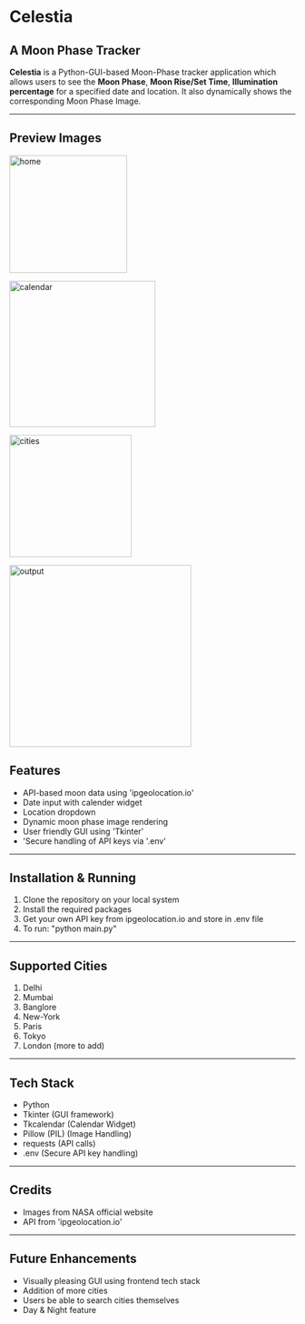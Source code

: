 # Celestia
A Moon Phase Tracker
---------------
**Celestia** is a Python-GUI-based Moon-Phase tracker application which allows users to see the **Moon Phase**, **Moon Rise/Set Time**, **Illumination percentage** for a specified date and location. It also dynamically shows the corresponding Moon Phase Image. 

----------------
## Preview Images 
<img width="207" alt="home" src="https://github.com/user-attachments/assets/77e8dc4f-6451-441b-9521-f40ad5d79df3" /> </br>

<img width="257" alt="calendar" src="https://github.com/user-attachments/assets/f03782fb-7855-45a2-ba52-0dbd32cba4e1" /></br>

<img width= "215" alt="cities" src="https://github.com/user-attachments/assets/301c2ea3-a362-4881-9f8c-3c7ec77b1c04" /></br>

<img width="320" alt="output" src="https://github.com/user-attachments/assets/76f1c752-4bec-468d-b31c-413fd6285431" /></br>



## Features
- API-based moon data using 'ipgeolocation.io'
- Date input with calender widget
- Location dropdown
- Dynamic moon phase image rendering
- User friendly GUI using 'Tkinter'
- 'Secure handling of API keys via '.env'

--------------------

## Installation & Running
1. Clone the repository on your local system
2. Install the required packages
3. Get your own API key from ipgeolocation.io and store in .env file 
4. To run: "python main.py"

------------------

## Supported Cities
1. Delhi
2. Mumbai
3. Banglore
4. New-York
5. Paris
6. Tokyo
7. London
(more to add)
-----------------------

## Tech Stack 
- Python
- Tkinter (GUI framework)
- Tkcalendar (Calendar Widget)
- Pillow (PIL) (Image Handling)
- requests (API calls)
- .env (Secure API key handling)
---------------------

## Credits
- Images from NASA official website
- API from 'ipgeolocation.io'
------------------------

## Future Enhancements
- Visually pleasing GUI using frontend tech stack
- Addition of more cities
- Users be able to search cities themselves
- Day & Night feature
